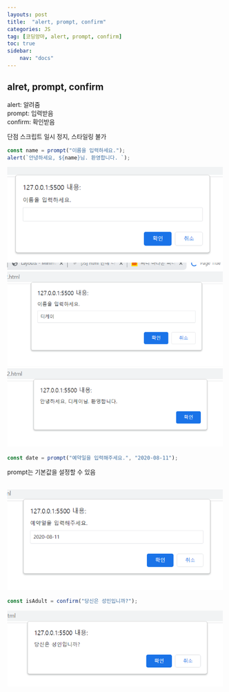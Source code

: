 ```yaml
---
layouts: post
title:  "alert, prompt, confirm"
categories: JS
tag: [코딩앙마, alert, prompt, confirm]
toc: true
sidebar:
    nav: "docs"
---
```



## alret, prompt, confirm

alert: 알려줌<br/>
prompt: 입력받음<br/>
confirm: 확인받음<br/>


단점 스크립트 일시 정지, 스타일링 불가<br/>


```js
const name = prompt("이름을 입력하세요.");
alert(`안녕하세요, ${name}님. 환영합니다. `);
```
<html>
<img src="/assets/images/2022-09-13/name.png" width="500">

<img src="/assets/images/2022-09-13/name2.png" width="500">

<img src="/assets/images/2022-09-13/name3.png" width="500">
</html>

<br/>

```js
const date = prompt("예약일을 입력해주세요.", "2020-08-11");
```
prompt는 기본값을 설정할 수 있음

<br/>

<html>
<img src="/assets/images/2022-09-13/prompt date.png" width="500">
</html>

<br/>

```js
const isAdult = confirm("당신은 성인입니까?");
```

<html>
<img src="/assets/images/2022-09-13/isAdult.png" width="500">
</html>


